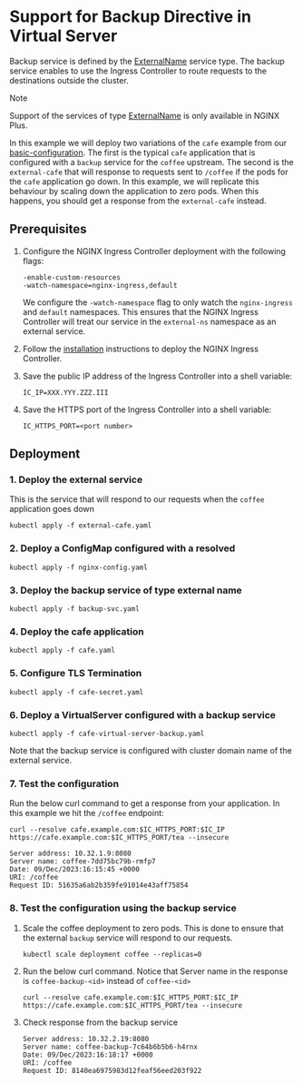# Support for Backup Directive in Virtual Server

Backup service is defined by the
[ExternalName](https://kubernetes.io/docs/concepts/services-networking/service/#externalname) service type.
The backup service enables to use the Ingress Controller to route requests to the destinations outside the cluster.

> [!NOTE]
> Support of the services of type
> [ExternalName](https://kubernetes.io/docs/concepts/services-networking/service/#externalname)
> is only available in NGINX Plus.

In this example we will deploy two variations of the `cafe` example from our
[basic-configuration](/examples/custom-resources/basic-configuration).
The first is the typical `cafe` application that is configured with a `backup` service for the `coffee` upstream.
The second is the `external-cafe` that will response to requests sent to `/coffee`
if the pods for the `cafe` application go down.
In this example, we will replicate this behaviour by scaling down the application to zero pods.
When this happens, you should get a response from the `external-cafe` instead.

## Prerequisites

1. Configure the NGINX Ingress Controller deployment with the following flags:
   ```shell
   -enable-custom-resources
   -watch-namespace=nginx-ingress,default
   ```
   We configure the `-watch-namespace` flag to only watch the `nginx-ingress` and `default` namespaces.
   This ensures that the NGINX Ingress Controller will treat our service in the `external-ns` namespace
   as an external service.

2. Follow the [installation](https://docs.nginx.com/nginx-ingress-controller/installation/installation-with-manifests/)
   instructions to deploy the NGINX Ingress Controller.

3. Save the public IP address of the Ingress Controller into a shell variable:

    ```shell
    IC_IP=XXX.YYY.ZZZ.III
    ```

4. Save the HTTPS port of the Ingress Controller into a shell variable:

    ```shell
    IC_HTTPS_PORT=<port number>
    ```

## Deployment

### 1. Deploy the external service

This is the service that will respond to our requests when the `coffee` application goes down

   ```shell
   kubectl apply -f external-cafe.yaml
   ```

### 2. Deploy a ConfigMap configured with a resolved

   ```shell
   kubectl apply -f nginx-config.yaml
   ```

### 3. Deploy the backup service of type external name

   ```shell
   kubectl apply -f backup-svc.yaml
   ```

### 4. Deploy the cafe application

   ```shell
   kubectl apply -f cafe.yaml
   ```

### 5. Configure TLS Termination

   ```shell
   kubectl apply -f cafe-secret.yaml
   ```

### 6. Deploy a VirtualServer configured with a backup service

   ```shell
   kubectl apply -f cafe-virtual-server-backup.yaml
   ```

Note that the backup service is configured with cluster domain name of the external service.

### 7. Test the configuration

Run the below curl command to get a response from your application. In this example we hit the `/coffee` endpoint:

   ```shell
   curl --resolve cafe.example.com:$IC_HTTPS_PORT:$IC_IP https://cafe.example.com:$IC_HTTPS_PORT/tea --insecure
   ```

   ```shell
   Server address: 10.32.1.9:8080
   Server name: coffee-7dd75bc79b-rmfp7
   Date: 09/Dec/2023:16:15:45 +0000
   URI: /coffee
   Request ID: 51635a6ab2b359fe91014e43aff75854
   ```

### 8. Test the configuration using the backup service

1. Scale the coffee deployment to zero pods.
   This is done to ensure that the external `backup` service will respond to our requests.

   ```shell
   kubectl scale deployment coffee --replicas=0
   ```
2. Run the below curl command. Notice that Server name in the response is `coffee-backup-<id>` instead of `coffee-<id>`

   ```shell
   curl --resolve cafe.example.com:$IC_HTTPS_PORT:$IC_IP https://cafe.example.com:$IC_HTTPS_PORT/tea --insecure
   ```

3. Check response from the backup service

   ```shell
   Server address: 10.32.2.19:8080
   Server name: coffee-backup-7c64b6b5b6-h4rnx
   Date: 09/Dec/2023:16:18:17 +0000
   URI: /coffee
   Request ID: 8140ea6975983d12feaf56eed203f922
   ```
